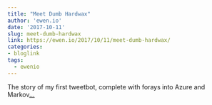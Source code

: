 ```yaml
---
title: "Meet Dumb Hardwax"
author: 'ewen.io'
date: '2017-10-11'
slug: meet-dumb-hardwax
link: https://ewen.io/2017/10/11/meet-dumb-hardwax/
categories:
- bloglink
tags:
  - ewenio
---
```


The story of my first tweetbot, complete with forays into Azure and Markov[... <i class="fas fa-external-link-alt"></i>](https://ewen.io/2017/10/11/meet-dumb-hardwax/)

